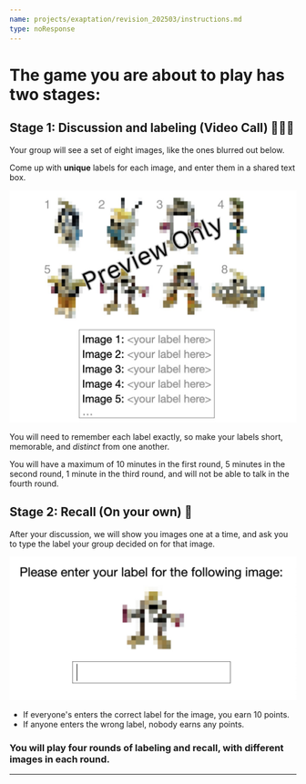 ```yaml
---
name: projects/exaptation/revision_202503/instructions.md
type: noResponse
---
```


# The game you are about to play has two stages:

## Stage 1: Discussion and labeling (Video Call) 👤👤👤

Your group will see a set of eight images, like the ones blurred out below.

Come up with **unique** labels for each image, and enter them in a shared text box.

![labeling_demo](projects/exaptation/revision_202503/instructions_demo_labeling.jpg)

You will need to remember each label exactly, so make your labels short, memorable, and _distinct_ from one another.

You will have a maximum of 10 minutes in the first round, 5 minutes in the second round, 1 minute in the third round, and will not be able to talk in the fourth round.

## Stage 2: Recall (On your own) 👤

After your discussion, we will show you images one at a time, and ask you to type the label your group decided on for that image.

![recall_demo](projects/exaptation/revision_202503/instructions_demo_recall.jpg)

- If everyone's enters the correct label for the image, you earn 10 points.
- If anyone enters the wrong label, nobody earns any points.

### You will play four rounds of labeling and recall, with different images in each round.

---
